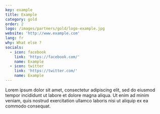 ```yaml
---
key: example
title: Example
category: gold
order: 2
logo: /images/partners/gold/logo-example.jpg
website: 'http://www.example.com'
lang: fr
why: What else ?
socials:
  - icon: facebook
    link: 'https://facebook.com/'
    name: Example
  - icon: twitter
    link: 'https://twitter.com/'
    name: Example
---
```

Lorem ipsum dolor sit amet, consectetur adipiscing elit, sed do eiusmod tempor incididunt ut labore et dolore magna aliqua. Ut enim ad minim veniam, quis nostrud exercitation ullamco laboris nisi ut aliquip ex ea commodo consequat.
